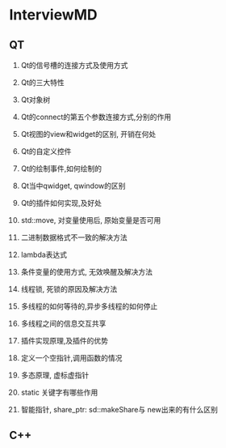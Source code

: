 # InterviewMD

## QT

1. Qt的信号槽的连接方式及使用方式
2. Qt的三大特性
3. Qt对象树
4. Qt的connect的第五个参数连接方式,分别的作用
5. Qt视图的view和widget的区别, 开销在何处
6. Qt的自定义控件
7. Qt的绘制事件,如何绘制的
8. Qt当中qwidget, qwindow的区别
9. Qt的插件如何实现,及好处

1. std::move, 对变量使用后, 原始变量是否可用
2. 二进制数据格式不一致的解决方法
3. lambda表达式
4. 条件变量的使用方式, 无效唤醒及解决方法
5. 线程锁, 死锁的原因及解决方法
6. 多线程的如何等待的,异步多线程的如何停止
7. 多线程之间的信息交互共享
8. 插件实现原理,及插件的优势
9. 定义一个空指针,调用函数的情况
10. 多态原理, 虚标虚指针
11. static 关键字有哪些作用
12. 智能指针, share_ptr: sd::makeShare与 new出来的有什么区别

## C++